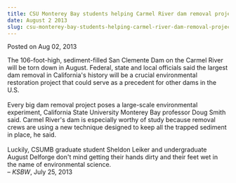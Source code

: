 ```yaml
---
title: CSU Monterey Bay students helping Carmel River dam removal project
date: August 2 2013
slug: csu-monterey-bay-students-helping-carmel-river-dam-removal-project
---
```





<span class="date">Posted on Aug 02, 2013    </span>
<p>The 106-foot-high, sediment-filled San Clemente Dam on the
Carmel River will be torn down in August.&#xA0;Federal, state and
local officials said the largest dam removal in California&apos;s
history will be a crucial environmental restoration project that
could serve as a precedent for other dams in the U.S.&#xA0;<br>
<br>
Every big dam removal project poses a large-scale environmental
experiment, California State University Monterey Bay professor Doug
Smith said. Carmel River&apos;s dam is especially worthy of study
because removal crews are using a new technique designed to keep
all the trapped sediment in place, he said.<br>
<br>
Luckily, CSUMB graduate student Sheldon Leiker and undergraduate
August Delforge don&apos;t mind getting their hands dirty and their feet
wet in the name of environmental science.<br>
&#x2013; <em>KSBW</em>, July 25, 2013</br></br></br></br></br></p>





